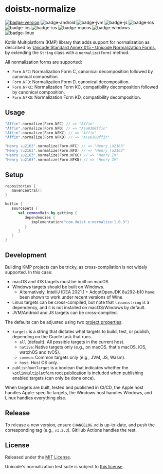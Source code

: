 # doistx-normalize

[![badge-version]](https://search.maven.org/search?q=g:com.doist.x%20a:normalize*)
![badge-android][badge-android]
![badge-jvm][badge-jvm]
![badge-js][badge-js]
![badge-ios][badge-ios]
![badge-ios][badge-watchos]
![badge-ios][badge-tvos]
![badge-macos][badge-macos]
![badge-windows][badge-windows]
![badge-linux][badge-linux]

Kotlin Multiplatform (KMP) library that adds support for normalization as described by [Unicode Standard Annex #15 - Unicode Normalization Forms](https://unicode.org/reports/tr15/), by extending the `String` class with a `normalize(Form)` method.

All normalization forms are supported:
- `Form.NFC`: Normalization Form C, canonical decomposition followed by canonical composition.
- `Form.NFD`: Normalization Form D, canonical decomposition.
- `Form.NFKC`: Normalization Form KC, compatibility decomposition followed by canonical composition.
- `Form.NFKD`: Normalization Form KD, compatibility decomposition.

## Usage

```kotlin
"Äffin".normalize(Form.NFC) // => "Äffin"
"Äffin".normalize(Form.NFD) // => "A\u0308ffin"
"Äffin".normalize(Form.NFKC) // => "Äffin"
"Äffin".normalize(Form.NFKD) // => "A\u0308ffin"

"Henry \u2163".normalize(Form.NFC) // => "Henry \u2163"
"Henry \u2163".normalize(Form.NFD) // => "Henry \u2163"
"Henry \u2163".normalize(Form.NFKC) // => "Henry IV"
"Henry \u2163".normalize(Form.NFKD) // => "Henry IV"
```

## Setup

```kotlin
repositories {
   mavenCentral()
}

kotlin {
   sourceSets {
      val commonMain by getting {
         dependencies {
            implementation("com.doist.x:normalize:1.0.3")
         }
      }
   }
}
```

## Development

Building KMP projects can be tricky, as cross-compilation is not widely supported. In this case:
- macOS and iOS targets must be built on macOS.
- Windows targets should be built on Windows.
  - Alternatively, IntelliJ IDEA 2021.1 + AdoptOpenJDK 8u292-b10 have been shown to work under recent versions of Wine.
- Linux targets can be cross-compiled, but note that `libunistring` is a dependency, and it is not installed on macOS/Windows by default.
- JVM/Android and JS targets can be cross-compiled.

The defaults can be adjusted using two [project properties](https://docs.gradle.org/current/userguide/build_environment.html#sec:project_properties):
- `targets` is a string that dictates what targets to build, test, or publish, depending on the Gradle task that runs.
   - `all` (default): All possible targets in the current host.
   - `native`: Native targets only (e.g., on macOS, that's macOS, iOS, watchOS and tvOS).
   - `common`: Common targets only (e.g., JVM, JS, Wasm).
   - `host`: Host OS only.
- `publishRootTarget` is a boolean that indicates whether the [`kotlinMultiplatform` root publication](https://kotlinlang.org/docs/mpp-publish-lib.html#structure-of-publications) is included when publishing enabled targets (can only be done once).

When targets are built, tested and published in CI/CD, the Apple host handles Apple-specific targets, the Windows host handles Windows, and Linux handles everything else.

## Release

To release a new version, ensure `CHANGELOG.md` is up-to-date, and push the corresponding tag (e.g., `v1.2.3`). GitHub Actions handles the rest.

## License

Released under the [MIT License](https://opensource.org/licenses/MIT).

Unicode's normalization test suite is subject to [this license](https://github.com/unicode-org/icu/blob/main/LICENSE).

[badge-version]: https://img.shields.io/maven-central/v/com.doist.x/normalize?style=flat
[badge-android]: https://img.shields.io/badge/platform-android-6EDB8D.svg?style=flat
[badge-ios]: https://img.shields.io/badge/platform-ios-CDCDCD.svg?style=flat
[badge-js]: https://img.shields.io/badge/platform-js-F8DB5D.svg?style=flat
[badge-jvm]: https://img.shields.io/badge/platform-jvm-DB413D.svg?style=flat
[badge-linux]: https://img.shields.io/badge/platform-linux-2D3F6C.svg?style=flat
[badge-windows]: https://img.shields.io/badge/platform-windows-4D76CD.svg?style=flat
[badge-macos]: https://img.shields.io/badge/platform-macos-111111.svg?style=flat
[badge-watchos]: https://img.shields.io/badge/platform-watchos-C0C0C0.svg?style=flat
[badge-tvos]: https://img.shields.io/badge/platform-tvos-808080.svg?style=flat
[badge-wasm]: httpss://img.shields.io/badge/platform-wasm-624FE8.svg?style=flat
